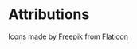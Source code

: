 # Attributions

Icons made by [Freepik](https://www.freepik.com) from [Flaticon](https://www.flaticon.com/)
